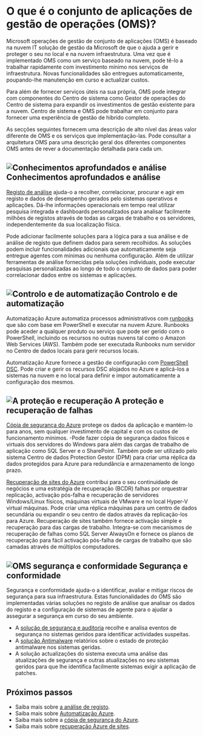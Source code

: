 <properties
   pageTitle="Descrição geral de gestão conjunto de aplicações (OMS) operações | Microsoft Azure"
   description="Microsoft operações de gestão de conjunto de aplicações (OMS) é baseado na nuvem IT solução de gestão da Microsoft de que o ajuda a gerir e proteger o seu no local e na nuvem infraestrutura.  Este artigo identifica os diferentes serviços incluídos no OMS e fornece ligações para aos respetivos conteúdos detalhadas."
   services="operations-management-suite"
   documentationCenter=""
   authors="bwren"
   manager="jwhit"
   editor="tysonn" />
<tags
   ms.service="operations-management-suite"
   ms.devlang="na"
   ms.topic="get-started-article"
   ms.tgt_pltfrm="na"
   ms.workload="infrastructure-services"
   ms.date="10/24/2016"
   ms.author="bwren" />

# <a name="what-is-operations-management-suite-oms"></a>O que é o conjunto de aplicações de gestão de operações (OMS)?

Microsoft operações de gestão de conjunto de aplicações (OMS) é baseado na nuvem IT solução de gestão da Microsoft de que o ajuda a gerir e proteger o seu no local e na nuvem infraestrutura.  Uma vez que é implementado OMS como um serviço baseado na nuvem, pode tê-lo a trabalhar rapidamente com investimento mínimo nos serviços de infraestrutura.  Novas funcionalidades são entregues automaticamente, poupando-lhe manutenção em curso e actualizar custos.

Para além de fornecer serviços úteis na sua própria, OMS pode integrar com componentes do Centro de sistema como Gestor de operações do Centro de sistema para expandir os investimentos de gestão existente para a nuvem.  Centro de sistema e OMS pode trabalhar em conjunto para fornecer uma experiência de gestão de híbrido completo.

As secções seguintes fornecem uma descrição de alto nível das áreas valor diferente de OMS e os serviços que implementação-las.  Pode consultar a arquitetura OMS para uma descrição geral dos diferentes componentes OMS antes de rever a documentação detalhada para cada um.


## <a name="insight-and-analyticsmediaoperations-management-suite-overviewicon-insight-analyticspng-insight-and-analytics"></a>![Conhecimentos aprofundados e análise](media/operations-management-suite-overview/icon-insight-analytics.png) Conhecimentos aprofundados e análise

[Registo de análise](http://azure.microsoft.com/documentation/services/log-analytics) ajuda-o a recolher, correlacionar, procurar e agir em registo e dados de desempenho gerados pelo sistemas operativos e aplicações. Dá-lhe informações operacionais em tempo real utilizar pesquisa integrada e dashboards personalizados para analisar facilmente milhões de registos através de todas as cargas de trabalho e os servidores, independentemente da sua localização física.

Pode adicionar facilmente soluções para a lógica para a sua análise e de análise de registo que definem dados para serem recolhidos.  As soluções podem incluir funcionalidades adicionais que automaticamente seja entregue agentes com mínimas ou nenhuma configuração.  Além de utilizar ferramentas de análise fornecidas pela soluções individuais, pode executar pesquisas personalizadas ao longo de todo o conjunto de dados para poder correlacionar dados entre os sistemas e aplicações.  


## <a name="automation--controlmediaoperations-management-suite-overviewicon-automation-controlpng-automation--control"></a>![Controlo e de automatização](media/operations-management-suite-overview/icon-automation-control.png) Controlo e de automatização

Automatização Azure automatiza processos administrativos com [runbooks](../automation/automation-runbook-types.md) que são com base em PowerShell e executar na nuvem Azure.  Runbooks pode aceder a qualquer produto ou serviço que pode ser gerido com o PowerShell, incluindo os recursos no outras nuvens tal como o Amazon Web Services (AWS).  Também pode ser executada Runbooks num servidor no Centro de dados locais para gerir recursos locais.

Automatização Azure fornece a gestão de configuração com [PowerShell DSC](../automation/automation-dsc-overview.md).  Pode criar e gerir os recursos DSC alojados no Azure e aplicá-los a sistemas na nuvem e no local para definir e impor automaticamente a configuração dos mesmos.


## <a name="protection-and-recoverymediaoperations-management-suite-overviewicon-protection-recoverypng-protection-and-disaster-recovery"></a>![A proteção e recuperação](media/operations-management-suite-overview/icon-protection-recovery.png) A proteção e recuperação de falhas

[Cópia de segurança do Azure](http://azure.microsoft.com/documentation/services/backup) protege os dados da aplicação e mantém-lo para anos, sem qualquer investimento de capital e com os custos de funcionamento mínimos.  -Pode fazer cópia de segurança dados físicos e virtuais dos servidores do Windows para além das cargas de trabalho de aplicação como SQL Server e o SharePoint.  Também pode ser utilizado pelo sistema Centro de dados Protection Gestor (DPM) para criar uma réplica da dados protegidos para Azure para redundância e armazenamento de longo prazo.

[Recuperação de sites do Azure](http://azure.microsoft.com/documentation/services/site-recovery) contribui para o seu continuidade de negócios e uma estratégia de recuperação (BCDR) falhas por orquestrar replicação, activação pós-falha e recuperação de servidores Windows/Linux físicos, máquinas virtuais de VMware e no local Hyper-V virtual máquinas. Pode criar uma réplica máquinas para um centro de dados secundária ou expandir o seu centro de dados através da replicação-los para Azure. Recuperação de sites também fornece activação simple e recuperação para das cargas de trabalho. Integra-se com mecanismos de recuperação de falhas como SQL Server AlwaysOn e fornece os planos de recuperação para fácil activação pós-falha de cargas de trabalho que são camadas através de múltiplos computadores.


## <a name="oms-security-and-compliancemediaoperations-management-suite-overviewicon-security-compliancepng-security-and-compliance"></a>![OMS segurança e conformidade](media/operations-management-suite-overview/icon-security-compliance.png) Segurança e conformidade
Segurança e conformidade ajuda-o a identificar, avaliar e mitigar riscos de segurança para sua infraestrutura.  Estas funcionalidades do OMS são implementadas várias soluções no registo de análise que analisar os dados do registo e a configuração de sistemas de agente para o ajudar a assegurar a segurança em curso do seu ambiente.

- A [solução de segurança e auditoria](oms-security-getting-started.md ) recolhe e analisa eventos de segurança no sistemas geridos para identificar actividades suspeitas.
- A [solução Antimalware](log-analytics-malware.md ) relatórios sobre o estado de proteção antimalware nos sistemas geridas.  
- A solução actualizações do sistema executa uma análise das atualizações de segurança e outras atualizações no seu sistemas geridos para que lhe identifica facilmente sistemas exigir a aplicação de patches.


## <a name="next-steps"></a>Próximos passos
- Saiba mais sobre [a análise de registo](http://azure.microsoft.com/documentation/services/log-analytics).
- Saiba mais sobre [Automatização Azure](../automation/automation-intro.md).
- Saiba mais sobre a [cópia de segurança do Azure](http://azure.microsoft.com/documentation/services/backup).
- Saiba mais sobre [recuperação Azure de sites](http://azure.microsoft.com/documentation/services/site-recovery).
